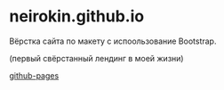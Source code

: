 # neirokin.github.io
Вёрстка сайта по макету с испоользование Bootstrap.

(первый свёрстанный лендинг в моей жизни)

[github-pages](https://neirokin.github.io/)
